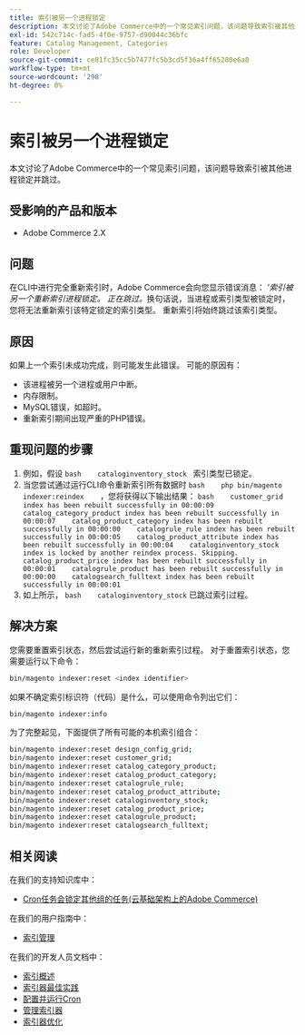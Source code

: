 ```yaml
---
title: 索引被另一个进程锁定
description: 本文讨论了Adobe Commerce中的一个常见索引问题，该问题导致索引被其他进程锁定并跳过。
exl-id: 542c714c-fad5-4f0e-9757-d90044c36bfc
feature: Catalog Management, Categories
role: Developer
source-git-commit: ce81fc35cc5b7477fc5b3cd5f36a4ff65280e6a0
workflow-type: tm+mt
source-wordcount: '298'
ht-degree: 0%

---
```


# 索引被另一个进程锁定

本文讨论了Adobe Commerce中的一个常见索引问题，该问题导致索引被其他进程锁定并跳过。

## 受影响的产品和版本

* Adobe Commerce 2.X

## 问题

在CLI中进行完全重新索引时，Adobe Commerce会向您显示错误消息： *&#39;索引被另一个重新索引进程锁定。 正在跳过。*&#x200B;换句话说，当进程或索引类型被锁定时，您将无法重新索引该特定锁定的索引类型。 重新索引将始终跳过该索引类型。

## 原因

如果上一个索引未成功完成，则可能发生此错误。 可能的原因有：

* 该进程被另一个进程或用户中断。
* 内存限制。
* MySQL错误，如超时。
* 重新索引期间出现严重的PHP错误。

## 重现问题的步骤

1. 例如，假设    ```bash    cataloginventory_stock ```    索引类型已锁定。
1. 当您尝试通过运行CLI命令重新索引所有数据时    ```bash    php bin/magento indexer:reindex    ```，您将获得以下输出结果：    ```bash    customer_grid index has been rebuilt successfully in 00:00:09    catalog_category_product index has been rebuilt successfully in 00:00:07    catalog_product_category index has been rebuilt successfully in 00:00:00    catalogrule_rule index has been rebuilt successfully in 00:00:05    catalog_product_attribute index has been rebuilt successfully in 00:00:04    cataloginventory_stock index is locked by another reindex process. Skipping.    catalog_product_price index has been rebuilt successfully in 00:00:01    catalogrule_product has been rebuilt successfully in 00:00:00    catalogsearch_fulltext index has been rebuilt successfully in 00:00:01    ```
1. 如上所示，    ```bash    cataloginventory_stock```    已跳过索引过程。


## 解决方案

您需要重置索引状态，然后尝试运行新的重新索引过程。 对于重置索引状态，您需要运行以下命令：

```bash
bin/magento indexer:reset <index identifier>
```

如果不确定索引标识符（代码）是什么，可以使用命令列出它们：

```bash
bin/magento indexer:info
```

为了完整起见，下面提供了所有可能的本机索引组合：

```bash
bin/magento indexer:reset design_config_grid;
bin/magento indexer:reset customer_grid;
bin/magento indexer:reset catalog_category_product;
bin/magento indexer:reset catalog_product_category;
bin/magento indexer:reset catalogrule_rule;
bin/magento indexer:reset catalog_product_attribute;
bin/magento indexer:reset cataloginventory_stock;
bin/magento indexer:reset catalog_product_price;
bin/magento indexer:reset catalogrule_product;
bin/magento indexer:reset catalogsearch_fulltext;
```


## 相关阅读

在我们的支持知识库中：

* [Cron任务会锁定其他组的任务(云基础架构上的Adobe Commerce)](/help/troubleshooting/miscellaneous/cron-tasks-lock-tasks-from-other-groups.md)

在我们的用户指南中：

* [索引管理](https://docs.magento.com/user-guide/system/index-management.html?itm_source=merchdocs&amp;itm_medium=search_page&amp;itm_campaign=federated_search&amp;itm_term=reindexing)

在我们的开发人员文档中：

* [索引概述](https://devdocs.magento.com/guides/v2.3/extension-dev-guide/indexing.html)
* [索引器最佳实践](https://devdocs.magento.com/guides/v2.3/performance-best-practices/configuration.html#indexers)
* [配置并运行Cron](https://devdocs.magento.com/guides/v2.3/config-guide/cli/config-cli-subcommands-cron.html)
* [管理索引器](https://devdocs.magento.com/guides/v2.3/config-guide/cli/config-cli-subcommands-index.html)
* [索引器优化](https://devdocs.magento.com/guides/v2.3/extension-dev-guide/indexer-batch.html)
